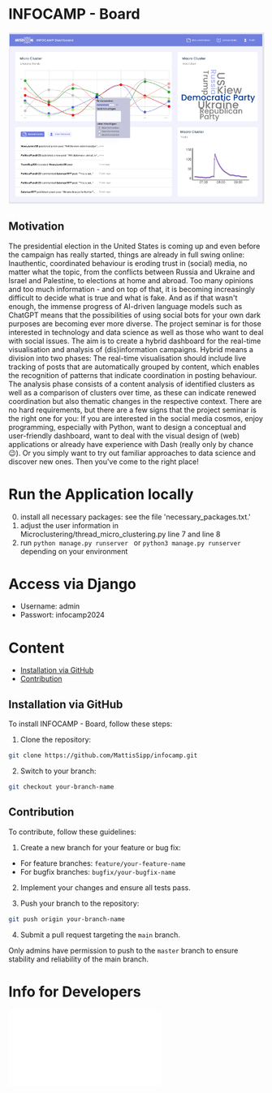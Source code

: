 # INFOCAMP - Board

![INFOCAMP - Board](Readme/figma_draft.png)

## Motivation
The presidential election in the United States is coming up and even before the campaign has really started, things are already in full swing online: Inauthentic, coordinated behaviour is eroding trust in (social) media, no matter what the topic, from the conflicts between Russia and Ukraine and Israel and Palestine, to elections at home and abroad. Too many opinions and too much information - and on top of that, it is becoming increasingly difficult to decide what is true and what is fake. And as if that wasn't enough, the immense progress of AI-driven language models such as ChatGPT means that the possibilities of using social bots for your own dark purposes are becoming ever more diverse. The project seminar is for those interested in technology and data science as well as those who want to deal with social issues. The aim is to create a hybrid dashboard for the real-time visualisation and analysis of (dis)information campaigns. Hybrid means a division into two phases: The real-time visualisation should include live tracking of posts that are automatically grouped by content, which enables the recognition of patterns that indicate coordination in posting behaviour. The analysis phase consists of a content analysis of identified clusters as well as a comparison of clusters over time, as these can indicate renewed coordination but also thematic changes in the respective context. 
There are no hard requirements, but there are a few signs that the project seminar is the right one for you: If you are interested in the social media cosmos, enjoy programming, especially with Python, want to design a conceptual and user-friendly dashboard, want to deal with the visual design of (web) applications or already have experience with Dash (really only by chance😉). Or you simply want to try out familiar approaches to data science and discover new ones. Then you've come to the right place!

# Run the Application locally
0. install all necessary packages: see the file 'necessary_packages.txt.'
2. adjust the user information in Microclustering/thread_micro_clustering.py line 7 and line 8
3. run ```python manage.py runserver ``` or ```python3 manage.py runserver ``` depending on your environment

# Access via Django
- Username: admin
- Passwort: infocamp2024

# Content

- [Installation via GitHub](#Installation-via-GitHub)
- [Contribution](#Contribution)

## Installation via GitHub

To install INFOCAMP - Board, follow these steps:

1. Clone the repository:
```bash
git clone https://github.com/MattisSipp/infocamp.git
```
2. Switch to your branch:
```bash
git checkout your-branch-name
```

## Contribution

To contribute, follow these guidelines:

1. Create a new branch for your feature or bug fix:
- For feature branches: `feature/your-feature-name`
- For bugfix branches: `bugfix/your-bugfix-name`

2. Implement your changes and ensure all tests pass.

3. Push your branch to the repository:
```bash
git push origin your-branch-name
```
4. Submit a pull request targeting the `main` branch.

Only admins have permission to push to the `master` branch to ensure stability and reliability of the main branch.

# Info for Developers 
![INFOCAMP - Board](Readme/Micro-Clustering_Sequenzdiagramm.pdf)



